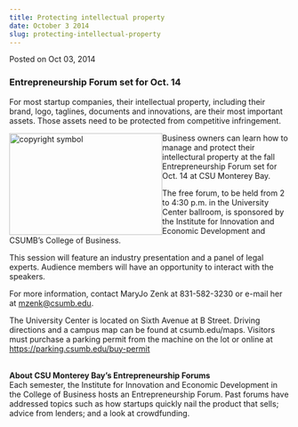 ```yaml
---
title: Protecting intellectual property
date: October 3 2014
slug: protecting-intellectual-property
---
```


 



<span class="date">Posted on Oct 03, 2014    </span>
<h3>Entrepreneurship Forum set for Oct. 14</h3>
<p>For most startup companies, their intellectual property,
including their brand, logo, taglines, documents and innovations,
are their most important assets. Those assets need to be protected
from competitive infringement.</p>
<p><img alt="copyright symbol" src="https://news.csumb.edu/sites/default/files/65/attachments/news/images/copyright.jpeg" style="float:left; width:275px; height:183px">Business owners can
learn how to manage and protect their intellectural property at the
fall Entrepreneurship Forum set for Oct. 14 at CSU Monterey
Bay.</img></p>
<p>The free forum, to be held from 2 to 4:30 p.m. in the University
Center ballroom, is sponsored by the Institute for Innovation and
Economic Development and CSUMB&#x2019;s College of Business.</p>
<p>This session will feature an industry presentation and a panel
of legal experts. Audience members will have an opportunity to
interact with the speakers.</p>
<p>For more information, contact MaryJo Zenk at 831-582-3230 or
e-mail her at <a href="mailto:mzenk@csumb.edu">mzenk@csumb.edu</a>.</p>
<p>The University Center is located on Sixth Avenue at B Street.
Driving directions and a campus map can be found at csumb.edu/maps.
Visitors must purchase a parking permit from the machine on the lot
or online at <a href="https://parking.csumb.edu/buy-permit" title="https://parking.csumb.edu/buy-permit">https://parking.csumb.edu/buy-permit</a></p>
<p><br>
<strong>About CSU Monterey Bay&#x2019;s Entrepreneurship
Forums</strong><br>
Each semester, the Institute for Innovation and Economic
Development in the College of Business hosts an Entrepreneurship
Forum. Past forums have addressed topics such as how startups
quickly nail the product that sells; advice from lenders; and a
look at crowdfunding.</br></br></p>





```
